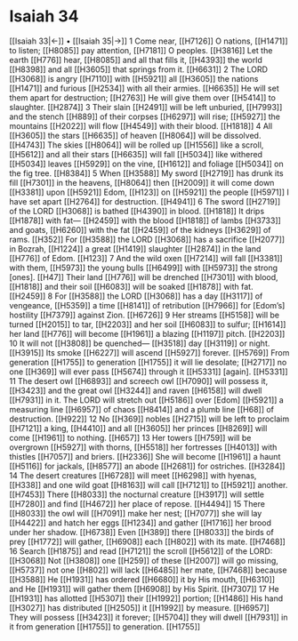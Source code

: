 # Isaiah 34
[[Isaiah 33|←]] • [[Isaiah 35|→]]
1 Come near, [[H7126]] O nations, [[H1471]] to listen; [[H8085]] pay attention, [[H7181]] O peoples. [[H3816]] Let the earth [[H776]] hear, [[H8085]] and all that fills it, [[H4393]] the world [[H8398]] and all [[H3605]] that springs from it. [[H6631]] 
2 The LORD [[H3068]] is angry [[H7110]] with [[H5921]] all [[H3605]] the nations [[H1471]] and furious [[H2534]] with all their armies. [[H6635]] He will set them apart for destruction; [[H2763]] He will give them over [[H5414]] to slaughter. [[H2874]] 
3 Their slain [[H2491]] will be left unburied, [[H7993]] and the stench [[H889]] of their corpses [[H6297]] will rise; [[H5927]] the mountains [[H2022]] will flow [[H4549]] with their blood. [[H1818]] 
4 All [[H3605]] the stars [[H6635]] of heaven [[H8064]] will be dissolved. [[H4743]] The skies [[H8064]] will be rolled up [[H1556]] like a scroll, [[H5612]] and all their stars [[H6635]] will fall [[H5034]] like withered [[H5034]] leaves [[H5929]] on the vine, [[H1612]] and foliage [[H5034]] on the fig tree. [[H8384]] 
5 When [[H3588]] My sword [[H2719]] has drunk its fill [[H7301]] in the heavens, [[H8064]] then [[H2009]] it will come down [[H3381]] upon [[H5921]] Edom, [[H123]] on [[H5921]] the people [[H5971]] I have set apart [[H2764]] for destruction. [[H4941]] 
6 The sword [[H2719]] of the LORD [[H3068]] is bathed [[H4390]] in blood. [[H1818]] It drips [[H1878]] with fat— [[H2459]] with the blood [[H1818]] of lambs [[H3733]] and goats, [[H6260]] with the fat [[H2459]] of the kidneys [[H3629]] of rams. [[H352]] For [[H3588]] the LORD [[H3068]] has a sacrifice [[H2077]] in Bozrah, [[H1224]] a great [[H1419]] slaughter [[H2874]] in the land [[H776]] of Edom. [[H123]] 
7 And the wild oxen [[H7214]] will fall [[H3381]] with them, [[H5973]] the young bulls [[H6499]] with [[H5973]] the strong [ones]. [[H47]] Their land [[H776]] will be drenched [[H7301]] with blood, [[H1818]] and their soil [[H6083]] will be soaked [[H1878]] with fat. [[H2459]] 
8 For [[H3588]] the LORD [[H3068]] has a day [[H3117]] of vengeance, [[H5359]] a time [[H8141]] of retribution [[H7966]] for [Edom’s] hostility [[H7379]] against Zion. [[H6726]] 
9 Her streams [[H5158]] will be turned [[H2015]] to tar, [[H2203]] and her soil [[H6083]] to sulfur; [[H1614]] her land [[H776]] will become [[H1961]] a blazing [[H1197]] pitch. [[H2203]] 
10 It will not [[H3808]] be quenched— [[H3518]] day [[H3119]] or night. [[H3915]] Its smoke [[H6227]] will ascend [[H5927]] forever. [[H5769]] From generation [[H1755]] to generation [[H1755]] it will lie desolate; [[H2717]] no one [[H369]] will ever pass [[H5674]] through it [[H5331]] [again]. [[H5331]] 
11 The desert owl [[H6893]] and screech owl [[H7090]] will possess it, [[H3423]] and the great owl [[H3244]] and raven [[H6158]] will dwell [[H7931]] in it.  The LORD will stretch out [[H5186]] over [Edom] [[H5921]] a measuring line [[H6957]] of chaos [[H8414]] and a plumb line [[H68]] of destruction. [[H922]] 
12 No [[H369]] nobles [[H2715]] will be left to proclaim [[H7121]] a king, [[H4410]] and all [[H3605]] her princes [[H8269]] will come [[H1961]] to nothing. [[H657]] 
13 Her towers [[H759]] will be overgrown [[H5927]] with thorns, [[H5518]] her fortresses [[H4013]] with thistles [[H7057]] and briers. [[H2336]] She will become [[H1961]] a haunt [[H5116]] for jackals, [[H8577]] an abode [[H2681]] for ostriches. [[H3284]] 
14 The desert creatures [[H6728]] will meet [[H6298]] with hyenas, [[H338]] and one wild goat [[H8163]] will call [[H7121]] to [[H5921]] another. [[H7453]] There [[H8033]] the nocturnal creature [[H3917]] will settle [[H7280]] and find [[H4672]] her  place of repose. [[H4494]] 
15 There [[H8033]] the owl will [[H7091]] make her nest; [[H7077]] she will lay [[H4422]] and hatch her eggs [[H1234]] and gather [[H1716]] her brood under her shadow. [[H6738]] Even [[H389]] there [[H8033]] the birds of prey [[H1772]] will gather, [[H6908]] each [[H802]] with its mate. [[H7468]] 
16 Search [[H1875]] and read [[H7121]] the scroll [[H5612]] of the LORD: [[H3068]] Not [[H3808]] one [[H259]] of these [[H2007]] will go missing, [[H5737]] not one [[H802]] will lack [[H6485]] her mate, [[H7468]] because [[H3588]] He [[H1931]] has ordered [[H6680]] it by His mouth, [[H6310]] and He [[H1931]] will gather them [[H6908]] by His Spirit. [[H7307]] 
17 He [[H1931]] has allotted [[H5307]] their [[H1992]] portion; [[H1486]] His hand [[H3027]] has distributed [[H2505]] it [[H1992]] by measure. [[H6957]] They will possess [[H3423]] it forever; [[H5704]] they will dwell [[H7931]] in it  from generation [[H1755]] to generation. [[H1755]] 
